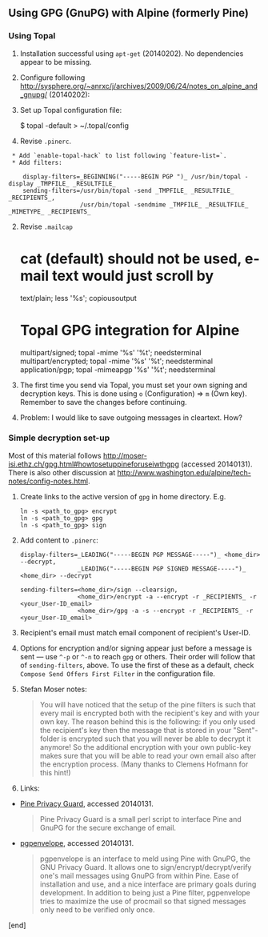 ## Using GPG (GnuPG) with Alpine (formerly Pine)

### Using Topal

 1. Installation successful using `apt-get` (20140202). No dependencies appear to be missing.
 1. Configure following http://sysphere.org/~anrxc/j/archives/2009/06/24/notes_on_alpine_and_gnupg/ (20140202):

   2. Set up Topal configuration file:

        $ topal -default > ~/.topal/config 

   2. Revise `.pinerc`. 
   
     * Add `enable-topal-hack` to list following `feature-list=`.
     * Add filters:

        display-filters=_BEGINNING("-----BEGIN PGP ")_ /usr/bin/topal -display _TMPFILE_ _RESULTFILE_
        sending-filters=/usr/bin/topal -send _TMPFILE_ _RESULTFILE_ _RECIPIENTS_,
                        /usr/bin/topal -sendmime _TMPFILE_ _RESULTFILE_ _MIMETYPE_ _RECIPIENTS_

   2. Revise `.mailcap` 

        # cat (default) should not be used, e-mail text would just scroll by
        text/plain; less '%s'; copiousoutput
        # Topal GPG integration for Alpine
        multipart/signed; topal -mime '%s' '%t'; needsterminal
        multipart/encrypted; topal -mime '%s' '%t'; needsterminal
        application/pgp; topal -mimeapgp '%s' '%t'; needsterminal

 1. The first time you send via Topal, you must set your own signing and decryption keys. This is done using `o` (Configuration) => `m` (Own key). Remember to save the changes before continuing.
 1. Problem: I would like to save outgoing messages in cleartext. How?


### Simple decryption set-up

Most of this material follows http://moser-isi.ethz.ch/gpg.html#howtosetuppineforuseiwthgpg (accessed 20140131). There is also other discussion at http://www.washington.edu/alpine/tech-notes/config-notes.html.

 1. Create links to the active version of `gpg` in home directory. E.g.

        ln -s <path_to_gpg> encrypt
        ln -s <path_to_gpg> gpg
        ln -s <path_to_gpg> sign

 1. Add content to `.pinerc`:

        display-filters=_LEADING("-----BEGIN PGP MESSAGE-----")_ <home_dir> --decrypt,
                        _LEADING("-----BEGIN PGP SIGNED MESSAGE-----")_ <home_dir> --decrypt

        sending-filters=<home_dir>/sign --clearsign,
                        <home_dir>/encrypt -a --encrypt -r _RECIPIENTS_ -r <your_User-ID_email>
                        <home_dir>/gpg -a -s --encrypt -r _RECIPIENTS_ -r <your_User-ID_email>

 1. Recipient's email must match email component of recipient's User-ID. 
 1. Options for encryption and/or signing appear just before a message is sent — use `^-p` or `^-n` to reach `gpg` or others. Their order will follow that of `sending-filters`, above. To use the first of these as a default, check `Compose Send Offers First Filter` in the configuration file. 
 1. Stefan Moser notes:

    > You will have noticed that the setup of the pine filters is such that every mail is encrypted both with the recipient's key and with your own key. The reason behind this is the following: if you only used the recipient's key then the message that is stored in your "Sent"-folder is encrypted such that you will never be able to decrypt it anymore! So the additional encryption with your own public-key makes sure that you will be able to read your own email also after the encryption process. (Many thanks to Clemens Hofmann for this hint!) 

 1. Links:

   * [Pine Privacy Guard](http://quantumlab.net/pine_privacy_guard/), accessed 20140131.

        > Pine Privacy Guard is a small perl script to interface Pine and GnuPG for the secure exchange of email.

   * [pgpenvelope](http://pgpenvelope.sourceforge.net/), accessed 20140131. 

        > pgpenvelope is an interface to meld using Pine with GnuPG, the GNU Privacy Guard. It allows one to sign/encrypt/decrypt/verify one's mail messages using GnuPG from within Pine. Ease of installation and use, and a nice interface are primary goals during development. In addition to being just a Pine filter, pgpenvelope tries to maximize the use of procmail so that signed messages only need to be verified only once. 

[end]
